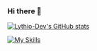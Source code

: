 ### Hi there 👋



[![Lythio-Dev's GitHub stats](https://github-readme-stats.vercel.app/api?username=Lythio-Dev)](https://github.com/anuraghazra/github-readme-stats)

[![My Skills](https://skillicons.dev/icons?i=cpp,linux,git,opengl&theme=dark)](https://skillicons.dev)
